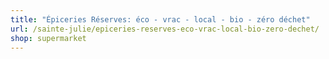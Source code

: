 ```yaml
---
title: "Épiceries Réserves: éco - vrac - local - bio - zéro déchet"
url: /sainte-julie/epiceries-reserves-eco-vrac-local-bio-zero-dechet/
shop: supermarket
---
```

